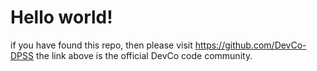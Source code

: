 # Hello world!

if you have found this repo, then please visit https://github.com/DevCo-DPSS
the link above is the official DevCo code community.
